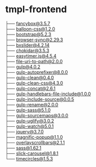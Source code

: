 # tmpl-frontend
├── fancybox@3.5.7<br>
├── balloon-css@1.2.0<br>
├── bootstrap@5.2.3<br>
├── browser-sync@2.29.3<br>
├── bxslider@4.2.14<br>
├── chokidar@3.5.3<br>
├── easytimer.js@4.5.4<br>
├── file-uri-to-path@2.0.0<br>
├── gulp@4.0.2<br>
├── gulp-autoprefixer@8.0.0<br>
├── gulp-clean@0.4.0<br>
├── gulp-clean-css@4.3.0<br>
├── gulp-concat@2.6.1<br>
├── gulp-handlebars-file-include@1.0.0<br>
├── gulp-include-source@0.0.5<br>
├── gulp-rename@2.0.0<br>
├── gulp-sass@5.1.0<br>
├── gulp-sourcemaps@3.0.0<br>
├── gulp-uglify@3.0.2<br>
├── gulp-watch@5.0.1<br>
├── jquery@3.7.0<br>
├── magnific-popup@1.1.0<br>
├── overlayscrollbars@2.1.1<br>
├── sass@1.62.1<br>
├── slick-carousel@1.8.1<br>
└── timecircles@1.5.3